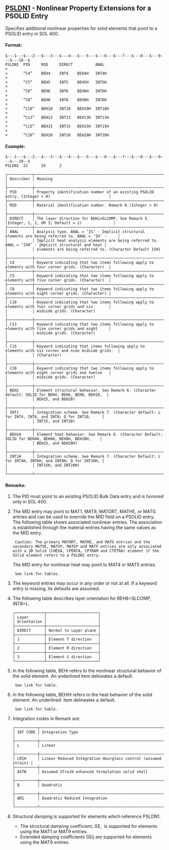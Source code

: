 ## [PSLDN1](https://help.hexagonmi.com/bundle/MSC_Nastran_2022.4/page/Nastran_Combined_Book/qrg/bulkp/TOC.PSLDN1.xhtml) - Nonlinear Property Extensions for a PSOLID Entry

Specifies additional nonlinear properties for solid elements that point to a PSOLID entry in SOL 400.

#### Format:

```nastran
$---1---$---2---$---3---$---4---$---5---$---6---$---7---$---8---$---9---$---10--$
PSLDN1  PID     MID     DIRECT          ANAL                            +       
+       “C4”    BEH4    INT4    BEH4H   INT4H                           +       
+       “C5”    BEH5    INT5    BEH5H   INT5H                           +       
+       “C6”    BEH6    INT6    BEH6H   INT6H                           +       
+       “C8”    BEH8    INT8    BEH8H   INT8H                           +       
+       “C10”   BEH10   INT10   BEH10H  INT10H                          +       
+       “C13”   BEH13   INT13   BEH13H  INT13H                          +       
+       “C15”   BEH15   INT15   BEH15H  INT15H                          +       
+       “C20”   BEH20   INT20   BEH20H  INT20H                                  
```

#### Example:

```nastran
$---1---$---2---$---3---$---4---$---5---$---6---$---7---$---8---$---9---$---10--$
PSLDN1  22      55      2                                                       
```

```text
┌───────────┬────────────────────────────────────────────────────────────────────────────────────────────────────┐
│ Describer │ Meaning                                                                                            │
├───────────┼────────────────────────────────────────────────────────────────────────────────────────────────────┤
│ PID       │ Property identification number of an existing PSOLID entry. (Integer > 0)                          │
├───────────┼────────────────────────────────────────────────────────────────────────────────────────────────────┤
│ MID       │ Material identification number. Remark 8.(Integer > 0)                                             │
├───────────┼────────────────────────────────────────────────────────────────────────────────────────────────────┤
│ DIRECT    │ The layer direction for BEHi=SLCOMP. See Remark 5. (Integer, 1, 2, OR 3; Default = 1)              │
├───────────┼────────────────────────────────────────────────────────────────────────────────────────────────────┤
│ ANAL      │ Analysis type. ANAL = ‘IS’ - Implicit structural elements are being referred to. ANAL = ‘IH’ -     │
│           │ Implicit heat analysis elements are being referred to. ANAL = ‘ISH’ - Implicit structural and heat │
│           │ elements are being referred to. (Character Default ISH)                                            │
├───────────┼────────────────────────────────────────────────────────────────────────────────────────────────────┤
│ C4        │ Keyword indicating that two items following apply to elements with four corner grids. (Character)  │
├───────────┼────────────────────────────────────────────────────────────────────────────────────────────────────┤
│ C5        │ Keyword indicating that two items following apply to elements with five corner grids. (Character)  │
├───────────┼────────────────────────────────────────────────────────────────────────────────────────────────────┤
│ C8        │ Keyword indicating that two items following apply to elements with eight corner grids. (Character) │
├───────────┼────────────────────────────────────────────────────────────────────────────────────────────────────┤
│ C10       │ Keyword indicating that two items following apply to elements with four corner grids and six       │
│           │ midside grids. (Character)                                                                         │
├───────────┼────────────────────────────────────────────────────────────────────────────────────────────────────┤
│ C13       │ Keyword indicating that two items following apply to elements with five corner grids and eight     │
│           │ midside grids. (Character)                                                                         │
├───────────┼────────────────────────────────────────────────────────────────────────────────────────────────────┤
│ C15       │ Keyword indicating that items following apply to elements with six corner and nine midside grids.  │
│           │ (Character)                                                                                        │
├───────────┼────────────────────────────────────────────────────────────────────────────────────────────────────┤
│ C20       │ Keyword indicating that two items following apply to elements with eight corner grids and twelve   │
│           │ midside grids. (Character)                                                                         │
├───────────┼────────────────────────────────────────────────────────────────────────────────────────────────────┤
│ BEHi      │ Element structural behavior. See Remark 6. (Character default: SOLID for BEH4, BEH6, BEH8, BEH10,  │
│           │ BEH15, and BEH20)                                                                                  │
├───────────┼────────────────────────────────────────────────────────────────────────────────────────────────────┤
│ INTi      │ Integration scheme. See Remark 7. (Character default: L for INT4, INT6, and INT8; Q for INT10,     │
│           │ INT15, and INT20)                                                                                  │
├───────────┼────────────────────────────────────────────────────────────────────────────────────────────────────┤
│ BEHiH     │ Element heat behavior. See Remark 6. (Character Default: SOLID for BEH4H, BEH6H, BEH8H, BEH10H,    │
│           │ BEH15, and BEH20H)                                                                                 │
├───────────┼────────────────────────────────────────────────────────────────────────────────────────────────────┤
│ INTiH     │ Integration scheme. See Remark 7. (Character Default: L for INT4H, INT6H, and INT8H; Q for INT10H, │
│           │ INT15H, and INT20H)                                                                                │
└───────────┴────────────────────────────────────────────────────────────────────────────────────────────────────┘
```

#### Remarks:

1. The PID must point to an existing PSOLID Bulk Data entry and is honored only in SOL 400.
2. The MID entry may point to MAT1, MAT9, MATORT, MATHE, or MATG entries and can be used to override the MID field on a PSOLID entry. The following table shows associated nonlinear entries. The association is established through the material entries having the same values as the MID entry.

        Caution: The primary MATORT, MATHE, and MATG entries and the secondary MATVE, MATVP, MATEP and MATF entries are only associated with a 3D Solid (CHEXA, CPENTA, CPYRAM and CTETRA) element if the Solid element refers to a PSLDN1 entry.

     The MID entry for nonlinear heat may point to MAT4 or MAT5 entries.

        See link for tables.

3. The keyword entries may occur in any order or not at all. If a keyword entry is missing, its defaults are assumed.
4. The following table describes layer orientation for BEH8=SLCOMP, INT8=L.

     ```text
     ┌─────────────┬───────────────────────┐
     │ Layer       │                       │
     │ Orientation │                       │
     ├─────────────┼───────────────────────┤
     │ DIRECT      │ Normal to Layer plane │
     ├─────────────┼───────────────────────┤
     │ 1           │ Element T direction   │
     ├─────────────┼───────────────────────┤
     │ 2           │ Element R direction   │
     ├─────────────┼───────────────────────┤
     │ 3           │ Element S direction   │
     └─────────────┴───────────────────────┘
     ```

5. In the following table, BEHi refers to the nonlinear structural behavior of the solid element. An  underlined  item delineates a default.

        See link for table.

6. In the following table, BEHiH refers to the heat behavior of the solid element. An  underlined  item delineates a default.

        See link for table.

7. Integration codes in Remark   are:

     ```text
     ┌──────────┬───────────────────────────────────────────────────────────────┐
     │ INT CODE │ Integration Type                                              │
     ├──────────┼───────────────────────────────────────────────────────────────┤
     │ L        │ Linear                                                        │
     ├──────────┼───────────────────────────────────────────────────────────────┤
     │ LRIH     │ Linear Reduced Integration Hourglass control (assumed strain) │
     ├──────────┼───────────────────────────────────────────────────────────────┤
     │ ASTN     │ Assumed STraiN enhanced formulation solid shell               │
     ├──────────┼───────────────────────────────────────────────────────────────┤
     │ Q        │ Quadratic                                                     │
     ├──────────┼───────────────────────────────────────────────────────────────┤
     │ QRI      │ Quadratic Reduced Integration                                 │
     └──────────┴───────────────────────────────────────────────────────────────┘
     ```

8. Structural damping is supported for elements which reference PSLDN1.
     - The structural damping coefficient, GE,  is supported for elements using the MAT1 or MAT9 entries.
     - Extended damping coefficients GEij are supported for elements using the MAT9 entries.
